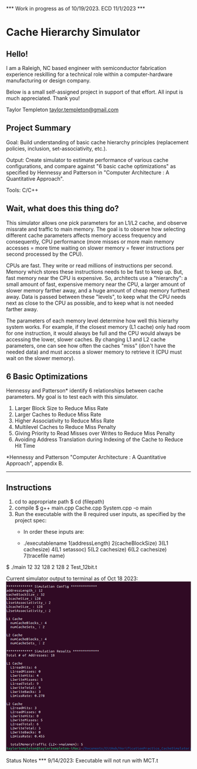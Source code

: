 *** Work in progress as of 10/19/2023. ECD 11/1/2023 ***

# Cache Hierarchy Simulator

## Hello!

I am a Raleigh, NC based engineer with semiconductor fabrication experience reskilling for a technical role within a computer-hardware manufacturing or design company.  

Below is a small self-assigned project in support of that effort. All input is much appreciated.  Thank you!

Taylor Templeton
taylor.templeton@gmail.com


## Project Summary

Goal: Build understanding of basic cache hierarchy principles (replacement policies, inclusion, set-associativity, etc.).

Output: Create simulator to estimate performance of various cache configurations, and compare against "6 basic cache optimizations" as specified by Hennessy and Patterson in "Computer Architecture : A Quantitative Approach".

Tools: C/C++

## Wait, what does this thing do?

This simulator allows one pick parameters for an L1/L2 cache, and observe missrate and traffic to main memory.  The goal is to observe how selecting different cache parameters affects memory access frequency and consequently, CPU performance (more misses or more main memory accesses = more time waiting on slower memory = fewer instructions per second processed by the CPU).

CPUs are fast.  They write or read millions of instructions per second.  Memory which stores these instructions needs to be fast to keep up.  But, fast memory near the CPU is expensive.  So, architects use a "hierarchy": a small amount of fast, expensive memory near the CPU, a larger amount of slower memory farther away, and a huge amount of cheap memory furthest away.  Data is passed between these "levels", to keep what the CPU needs next as close to the CPU as possible, and to keep what is not needed farther away.

The parameters of each memory level determine how well this hierarhy system works.  For example, if the closest memory (L1 cache) only had room for one instruction, it would always be full and the CPU would always be accessing the lower, slower caches.  By changing L1 and L2 cache parameters, one can see how often the caches "miss" (don't have the needed data) and must access a slower memory to retrieve it (CPU must wait on the slower memory).

## 6 Basic Optimizations

Hennessy and Patterson* identify 6 relationships between cache parameters.   My goal is to test each with this simulator.
1. Larger Block Size to Reduce Miss Rate
2. Larger Caches to Reduce Miss Rate
3. Higher Associativity to Reduce Miss Rate
4. Multilevel Caches to Reduce Miss Penalty
5. Giving Priority to Read Misses over Writes to Reduce Miss Penalty
6. Avoiding Address Translation during Indexing of the Cache to Reduce Hit Time

*Hennessy and Patterson "Computer Architecture : A Quantitative Approach", appendix B.

-----------------

## Instructions

1. cd to appropriate path
   $ cd (filepath)
3. compile
   $   g++ main.cpp Cache.cpp System.cpp -o main
4. Run the executable with the 8 required user inputs, as specified by the project spec:
     * In order these inputs are:
     
     * ./executablename 1(addressLength) 2(cacheBlockSize) 3(L1 cachesize) 4(L1 setassoc) 5(L2 cachesize) 6(L2 cachesize) 7(tracefile name)

$   ./main 12 32 128 2 128 2 Test_12bit.t

Current simulator output to terminal as of Oct 18 2023:
![](https://github.com/taylortempleton/CacheHierarchySimulator/blob/main/Docs/TerminalOutput_Oct18_2023.png)

Status Notes
*** 9/14/2023: Executable will not run with MCT.t 
